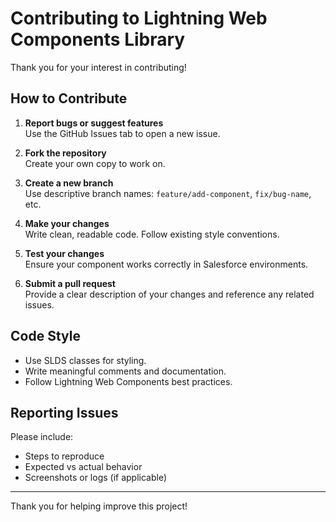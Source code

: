 # Contributing to Lightning Web Components Library

Thank you for your interest in contributing!

## How to Contribute

1. **Report bugs or suggest features**  
   Use the GitHub Issues tab to open a new issue.

2. **Fork the repository**  
   Create your own copy to work on.

3. **Create a new branch**  
   Use descriptive branch names: `feature/add-component`, `fix/bug-name`, etc.

4. **Make your changes**  
   Write clean, readable code. Follow existing style conventions.

5. **Test your changes**  
   Ensure your component works correctly in Salesforce environments.

6. **Submit a pull request**  
   Provide a clear description of your changes and reference any related issues.

## Code Style

- Use SLDS classes for styling.  
- Write meaningful comments and documentation.  
- Follow Lightning Web Components best practices.

## Reporting Issues

Please include:  
- Steps to reproduce  
- Expected vs actual behavior  
- Screenshots or logs (if applicable)

---

Thank you for helping improve this project!
